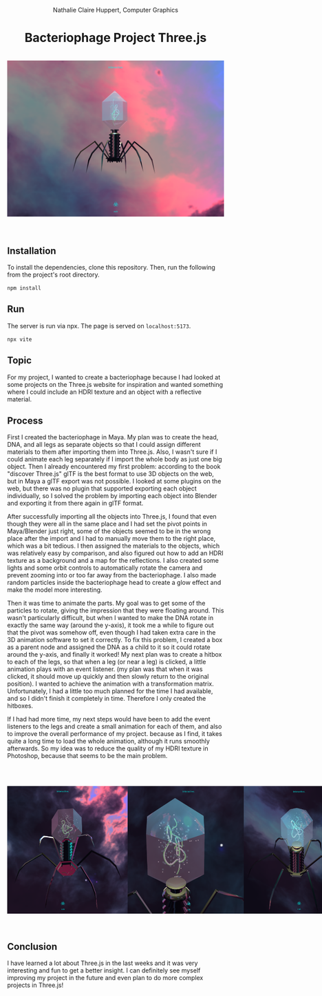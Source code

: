 <div align="center">
  <p>Nathalie Claire Huppert,  Computer Graphics</p>
</div>

<div align="center">
  <h1>Bacteriophage Project Three.js</h1>
</div>

<br>
<div align="center">
  <img src="assets/images/screenshots/bacteriophage_shot1.PNG" alt="Screenshot of Bacteriophage" width="800">
</div>
<br><br>

## Installation

To install the dependencies, clone this repository. Then, run the following from the project's root directory.

```console
npm install
```

## Run

The server is run via npx. The page is served on `localhost:5173`.

```console
npx vite
```

## Topic
For my project, I wanted to create a bacteriophage because I had looked at some projects on the Three.js website for inspiration and wanted something where I could include an HDRI texture and an object with a reflective material.

## Process
First I created the bacteriophage in Maya. My plan was to create the head, DNA, and all legs as separate objects so that I could assign different materials to them after importing them into Three.js. Also, I wasn't sure if I could animate each leg separately if I import the whole body as just one big object.
Then I already encountered my first problem: according to the book "discover Three.js" glTF is the best format to use 3D objects on the web, but in Maya a glTF export was not possible. I looked at some plugins on the web, but there was no plugin that supported exporting each object individually, so I solved the problem by importing each object into Blender and exporting it from there again in glTF format.

After successfully importing all the objects into Three.js, I found that even though they were all in the same place and I had set the pivot points in Maya/Blender just right, some of the objects seemed to be in the wrong place after the import and I had to manually move them to the right place, which was a bit tedious. 
I then assigned the materials to the objects, which was relatively easy by comparison, and also figured out how to add an HDRI texture as a background and a map for the reflections. 
I also created some lights and some orbit controls to automatically rotate the camera and prevent zooming into or too far away from the bacteriophage.
I also made random particles inside the bacteriophage head to create a glow effect and make the model more interesting.

Then it was time to animate the parts. My goal was to get some of the particles to rotate, giving the impression that they were floating around. This wasn't particularly difficult, but when I wanted to make the DNA rotate in exactly the same way (around the y-axis), it took me a while to figure out that the pivot was somehow off, even though I had taken extra care in the 3D animation software to set it correctly. To fix this problem, I created a box as a parent node and assigned the DNA as a child to it so it could rotate around the y-axis, and finally it worked!
My next plan was to create a hitbox to each of the legs, so that when a leg (or near a leg) is clicked, a little animation plays with an event listener. (my plan was that when it was clicked, it should move up quickly and then slowly return to the original position). I wanted to achieve the animation with a transformation matrix.
Unfortunately, I had a little too much planned for the time I had available, and so I didn't finish it completely in time. Therefore I only created the hitboxes.

If I had had more time, my next steps would have been to add the event listeners to the legs and create a small animation for each of them, and also to improve the overall performance of my project. because as I find, it takes quite a long time to load the whole animation, although it runs smoothly afterwards. So my idea was to reduce the quality of my HDRI texture in Photoshop, because that seems to be the main problem.

<br><br>
<div align="center" style="display: flex;">
  <img src="assets/images/screenshots/bacteriophage_shot3.PNG" alt="Screenshot 1" width="280">
  <img src="assets/images/screenshots/bacteriophage_shot5.PNG" alt="Screenshot 2" width="270">
  <img src="assets/images/screenshots/bacteriophage_shot2.PNG" alt="Screenshot 3" width="250">
</div>
<br><br>

## Conclusion
I have learned a lot about Three.js in the last weeks and it was very interesting and fun to get a better insight. I can definitely see myself improving my project in the future and even plan to do more complex projects in Three.js!
